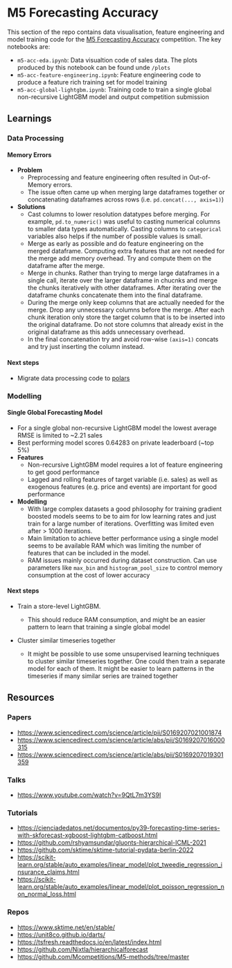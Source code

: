 # M5 Forecasting Accuracy

This section of the repo contains data visualisation, feature engineering and model training code for the [M5 Forecasting Accuracy](https://www.kaggle.com/competitions/m5-forecasting-accuracy/overview) competition. The key notebooks are:

- `m5-acc-eda.ipynb`: Data visualtion code of sales data. The plots produced by this notebook can be found unde `/plots`
- `m5-acc-feature-engineering.ipynb`: Feature engineering code to produce a feature rich training set for model training
- `m5-acc-global-lightgbm.ipynb`: Training code to train a single global non-recursive LightGBM model and output competition submission

## Learnings

### Data Processing

#### Memory Errors

- **Problem**
  - Preprocessing and feature engineering often resulted in Out-of-Memory errors.
  - The issue often came up when merging large dataframes together or concatenating dataframes across rows (i.e. `pd.concat(..., axis=1)`)
- **Solutions**
  - Cast columns to lower resolution datatypes before merging. For example, `pd.to_numeric()` was useful to casting numerical columns to smaller data types automatically. Casting columns to `categorical` variables also helps if the number of possible values is small.
  - Merge as early as possible and do feature engineering on the merged dataframe. Computing extra features that are not needed for the merge add memory overhead. Try and compute them on the dataframe after the merge.
  - Merge in chunks. Rather than trying to merge large dataframes in a single call, iterate over the larger dataframe in chucnks and merge the chunks iteratively with other dataframes. After iterating over the dataframe chunks concatenate them into the final dataframe.
  - During the merge only keep columns that are actually needed for the merge. Drop any unnecessary columns before the merge. After each chunk iteration only store the target column that is to be inserted into the original dataframe. Do not store columns that already exist in the original dataframe as this adds unnecessary overhead.
  - In the final concatenation try and avoid row-wise `(axis=1)` concats and try just inserting the column instead.

#### Next steps

- Migrate data processing code to [polars](https://pola.rs/)

### Modelling

#### Single Global Forecasting Model

- For a single global non-recursive LightGBM model the lowest average RMSE is limited to ~2.21 sales
- Best performing model scores 0.64283 on private leaderboard (~top 5%)
- **Features**
  - Non-recursive LightGBM model requires a lot of feature engineering to get good performance
  - Lagged and rolling features of target variable (i.e. sales) as well as exogenous features (e.g. price and events) are important for good performance
- **Modelling**
  - With large complex datasets a good philosophy for training gradient boosted models seems to be to aim for low learning rates and just train for a large number of iterations. Overfitting was limited even after > 1000 iterations.
  - Main limitation to achieve better performance using a single model seems to be available RAM which was limiting the number of features that can be included in the model.
  - RAM issues mainly occurred during dataset construction. Can use parameters like `max_bin` and `histogram_pool_size` to control memory consumption at the cost of lower accuracy

#### Next steps

- Train a store-level LightGBM.
  - This should reduce RAM consumption, and might be an easier pattern to learn that training a single global model

- Cluster similar timeseries together
  - It might be possible to use some unsupervised learning techniques to cluster similar timeseries together. One could then train a separate model for each of them. It might be easier to learn patterns in the timeseries if many similar series are trained together

## Resources

### Papers

- <https://www.sciencedirect.com/science/article/pii/S0169207021001874>
- <https://www.sciencedirect.com/science/article/abs/pii/S0169207016000315>
- <https://www.sciencedirect.com/science/article/abs/pii/S0169207019301359>

### Talks

- <https://www.youtube.com/watch?v=9QtL7m3YS9I>

### Tutorials

- <https://cienciadedatos.net/documentos/py39-forecasting-time-series-with-skforecast-xgboost-lightgbm-catboost.html>
- <https://github.com/rshyamsundar/gluonts-hierarchical-ICML-2021>
- <https://github.com/sktime/sktime-tutorial-pydata-berlin-2022>
- <https://scikit-learn.org/stable/auto_examples/linear_model/plot_tweedie_regression_insurance_claims.html>
- <https://scikit-learn.org/stable/auto_examples/linear_model/plot_poisson_regression_non_normal_loss.html>

### Repos

- <https://www.sktime.net/en/stable/>
- <https://unit8co.github.io/darts/>
- <https://tsfresh.readthedocs.io/en/latest/index.html>
- <https://github.com/Nixtla/hierarchicalforecast>
- <https://github.com/Mcompetitions/M5-methods/tree/master>
